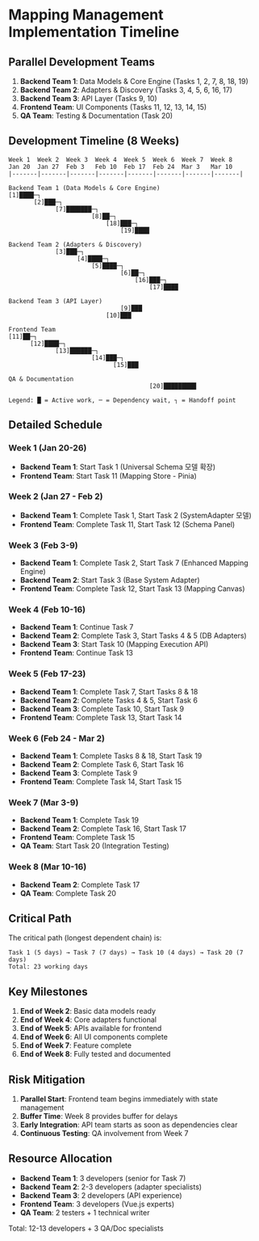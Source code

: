 # Mapping Management Implementation Timeline

## Parallel Development Teams

1. **Backend Team 1**: Data Models & Core Engine (Tasks 1, 2, 7, 8, 18, 19)
2. **Backend Team 2**: Adapters & Discovery (Tasks 3, 4, 5, 6, 16, 17)
3. **Backend Team 3**: API Layer (Tasks 9, 10)
4. **Frontend Team**: UI Components (Tasks 11, 12, 13, 14, 15)
5. **QA Team**: Testing & Documentation (Task 20)

## Development Timeline (8 Weeks)

```
Week 1  Week 2  Week 3  Week 4  Week 5  Week 6  Week 7  Week 8
Jan 20  Jan 27  Feb 3   Feb 10  Feb 17  Feb 24  Mar 3   Mar 10
|-------|-------|-------|-------|-------|-------|-------|-------|

Backend Team 1 (Data Models & Core Engine)
[1]████─┐
       [2]███─┐
             [7]███████─┐
                       [8]██─┐
                           [18]███─┐
                               [19]████

Backend Team 2 (Adapters & Discovery)
             [3]███─┐
                   [4]████─┐
                       [5]████─┐
                               [6]██─┐
                                   [16]███─┐
                                       [17]████

Backend Team 3 (API Layer)
                               [9]███
                           [10]███

Frontend Team
[11]██─┐
      [12]████─┐
             [13]██████─┐
                       [14]███─┐
                             [15]███

QA & Documentation
                                       [20]█████████

Legend: █ = Active work, ─ = Dependency wait, ┐ = Handoff point
```

## Detailed Schedule

### Week 1 (Jan 20-26)
- **Backend Team 1**: Start Task 1 (Universal Schema 모델 확장)
- **Frontend Team**: Start Task 11 (Mapping Store - Pinia)

### Week 2 (Jan 27 - Feb 2)
- **Backend Team 1**: Complete Task 1, Start Task 2 (SystemAdapter 모델)
- **Frontend Team**: Complete Task 11, Start Task 12 (Schema Panel)

### Week 3 (Feb 3-9)
- **Backend Team 1**: Complete Task 2, Start Task 7 (Enhanced Mapping Engine)
- **Backend Team 2**: Start Task 3 (Base System Adapter)
- **Frontend Team**: Complete Task 12, Start Task 13 (Mapping Canvas)

### Week 4 (Feb 10-16)
- **Backend Team 1**: Continue Task 7
- **Backend Team 2**: Complete Task 3, Start Tasks 4 & 5 (DB Adapters)
- **Backend Team 3**: Start Task 10 (Mapping Execution API)
- **Frontend Team**: Continue Task 13

### Week 5 (Feb 17-23)
- **Backend Team 1**: Complete Task 7, Start Tasks 8 & 18
- **Backend Team 2**: Complete Tasks 4 & 5, Start Task 6
- **Backend Team 3**: Complete Task 10, Start Task 9
- **Frontend Team**: Complete Task 13, Start Task 14

### Week 6 (Feb 24 - Mar 2)
- **Backend Team 1**: Complete Tasks 8 & 18, Start Task 19
- **Backend Team 2**: Complete Task 6, Start Task 16
- **Backend Team 3**: Complete Task 9
- **Frontend Team**: Complete Task 14, Start Task 15

### Week 7 (Mar 3-9)
- **Backend Team 1**: Complete Task 19
- **Backend Team 2**: Complete Task 16, Start Task 17
- **Frontend Team**: Complete Task 15
- **QA Team**: Start Task 20 (Integration Testing)

### Week 8 (Mar 10-16)
- **Backend Team 2**: Complete Task 17
- **QA Team**: Complete Task 20

## Critical Path

The critical path (longest dependent chain) is:
```
Task 1 (5 days) → Task 7 (7 days) → Task 10 (4 days) → Task 20 (7 days)
Total: 23 working days
```

## Key Milestones

1. **End of Week 2**: Basic data models ready
2. **End of Week 4**: Core adapters functional
3. **End of Week 5**: APIs available for frontend
4. **End of Week 6**: All UI components complete
5. **End of Week 7**: Feature complete
6. **End of Week 8**: Fully tested and documented

## Risk Mitigation

1. **Parallel Start**: Frontend team begins immediately with state management
2. **Buffer Time**: Week 8 provides buffer for delays
3. **Early Integration**: API team starts as soon as dependencies clear
4. **Continuous Testing**: QA involvement from Week 7

## Resource Allocation

- **Backend Team 1**: 3 developers (senior for Task 7)
- **Backend Team 2**: 2-3 developers (adapter specialists)
- **Backend Team 3**: 2 developers (API experience)
- **Frontend Team**: 3 developers (Vue.js experts)
- **QA Team**: 2 testers + 1 technical writer

Total: 12-13 developers + 3 QA/Doc specialists